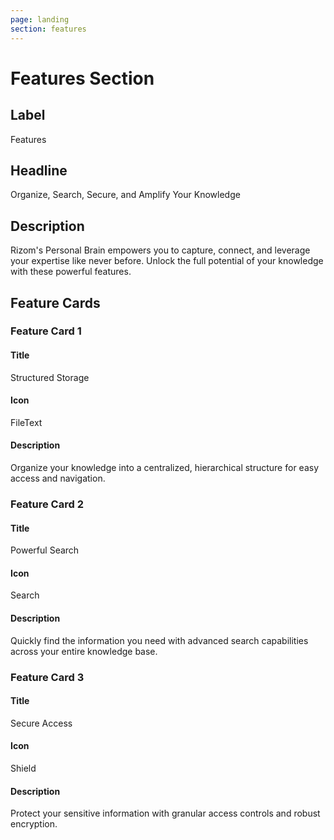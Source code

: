 ```yaml
---
page: landing
section: features
---
```


# Features Section

## Label

Features

## Headline

Organize, Search, Secure, and Amplify Your Knowledge

## Description

Rizom's Personal Brain empowers you to capture, connect, and leverage your expertise like never before. Unlock the full potential of your knowledge with these powerful features.

## Feature Cards

### Feature Card 1

#### Title

Structured Storage

#### Icon

FileText

#### Description

Organize your knowledge into a centralized, hierarchical structure for easy access and navigation.

### Feature Card 2

#### Title

Powerful Search

#### Icon

Search

#### Description

Quickly find the information you need with advanced search capabilities across your entire knowledge base.

### Feature Card 3

#### Title

Secure Access

#### Icon

Shield

#### Description

Protect your sensitive information with granular access controls and robust encryption.
